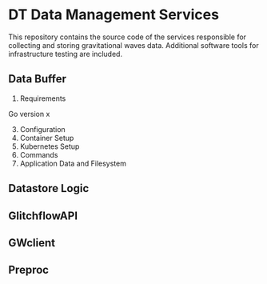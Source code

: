 # DT Data Management Services

This repository contains the source code of the services responsible for collecting and storing gravitational waves data.
Additional software tools for infrastructure testing are included.

## Data Buffer

1. Requirements

Go version x

3. Configuration
4. Container Setup
5. Kubernetes Setup
6. Commands
7. Application Data and Filesystem
   

## Datastore Logic

## GlitchflowAPI

## GWclient

## Preproc

